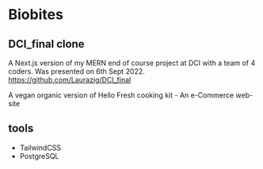 # Biobites
## DCI_final clone
A Next.js version of my MERN end of course project at DCI with a team of 4 coders. Was presented on 6th Sept 2022. https://github.com/Laurazig/DCI_final

A vegan organic version of Hello Fresh cooking kit - An e-Commerce web-site

## tools
- TailwindCSS
- PostgreSQL
